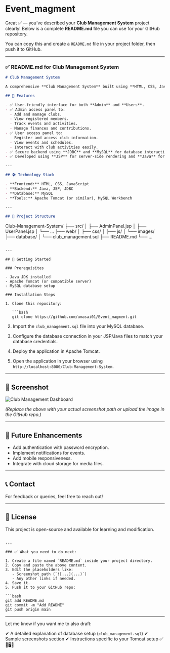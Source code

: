 # Event_magment
Great ✅ — you’ve described your **Club Management System** project clearly! Below is a complete **README.md** file you can use for your GitHub repository.

You can copy this and create a `README.md` file in your project folder, then push it to GitHub.

---

### ✅ **README.md for Club Management System**

```markdown
# Club Management System

A comprehensive **Club Management System** built using **HTML, CSS, JavaScript, JDBC, JSP, MySQL, and Java**. The system allows club administrators to manage club activities, member registrations, event scheduling, and financial tracking through an intuitive web interface.

## 📌 Features

- ✅ User-friendly interface for both **Admin** and **Users**.
- ✅ Admin access panel to:
  - Add and manage clubs.
  - View registered members.
  - Track events and activities.
  - Manage finances and contributions.
- ✅ User access panel to:
  - Register and access club information.
  - View events and schedules.
  - Interact with club activities easily.
- ✅ Secure backend using **JDBC** and **MySQL** for database interactions.
- ✅ Developed using **JSP** for server-side rendering and **Java** for business logic.

---

## 🛠 Technology Stack

- **Frontend:** HTML, CSS, JavaScript  
- **Backend:** Java, JSP, JDBC  
- **Database:** MySQL  
- **Tools:** Apache Tomcat (or similar), MySQL Workbench  

---

## 📂 Project Structure

```

Club-Management-System/
├── src/
│   ├── AdminPanel.jsp
│   ├── UserPanel.jsp
│   └── ...
├── web/
│   ├── css/
│   ├── js/
│   └── images/
├── database/
│   └── club\_management.sql
├── README.md
└── ...

````

---

## 🚀 Getting Started

### Prerequisites

- Java JDK installed
- Apache Tomcat (or compatible server)
- MySQL database setup

### Installation Steps

1. Clone this repository:

   ```bash
   git clone https://github.com/umasai01/Event_magment.git
````

2. Import the `club_management.sql` file into your MySQL database.

3. Configure the database connection in your JSP/Java files to match your database credentials.

4. Deploy the application in Apache Tomcat.

5. Open the application in your browser using `http://localhost:8080/Club-Management-System`.

---

## 📂 Screenshot

![Club Management Dashboard](path-to-your-image/clubManagementImg.png)

*(Replace the above with your actual screenshot path or upload the image in the GitHub repo.)*

---

## 📂 Future Enhancements

* Add authentication with password encryption.
* Implement notifications for events.
* Add mobile responsiveness.
* Integrate with cloud storage for media files.

---

## 📞 Contact

For feedback or queries, feel free to reach out!

---

## 📜 License

This project is open-source and available for learning and modification.

````

---

### ✅ What you need to do next:

1. Create a file named `README.md` inside your project directory.
2. Copy and paste the above content.
3. Edit the placeholders like:
   - Screenshot path (`![...](...)`)
   - Any other links if needed.
4. Save it.
5. Push it to your GitHub repo:

```bash
git add README.md
git commit -m "Add README"
git push origin main
````

---

Let me know if you want me to also draft:

✔ A detailed explanation of database setup (`club_management.sql`)
✔ Sample screenshots section
✔ Instructions specific to your Tomcat setup ✅📂🖥️🚀
